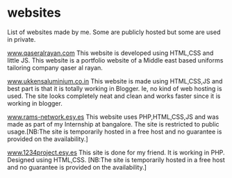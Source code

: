# websites
List of websites made by me. Some are publicly hosted but some are used in private.


www.qaseralrayan.com
This website is developed using HTML,CSS and little JS. This website is a portfolio website of a Middle east based uniforms tailoring company qaser al rayan.

www.ukkensaluminium.co.in
This website is made using HTML,CSS,JS and best part is that it is totally working in Blogger. Ie, no kind of web hosting is used. The site looks completely neat and clean and works faster since it is working in blogger.

www.rams-network.esy.es
This website uses PHP,HTML,CSS,JS and was made as part of my Internship at bangalore. The site is restricted to public usage.[NB:The site is temporarily hosted in a free host and no guarantee is provided on the availability.]

www.1234project.esy.es
This site is done for my friend. It is working in PHP. Designed using HTML,CSS. [NB:The site is temporarily hosted in a free host and no guarantee is provided on the availability.]
